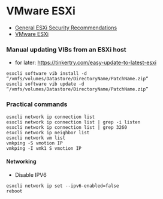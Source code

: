 # VMware ESXi

- [General ESXi Security Recommendations](https://docs.vmware.com/en/VMware-vSphere/7.0/com.vmware.vsphere.security.doc/GUID-B39474AF-6778-499A-B8AB-E973BE6D4899.html)
- [VMware ESXi](https://www.vmware.com/products/esxi-and-esx.html)


### Manual updating VIBs from an ESXi host
- for later:  https://tinkertry.com/easy-update-to-latest-esxi
````powersell
esxcli software vib install -d “/vmfs/volumes/Datastore/DirectoryName/PatchName.zip“
esxcli software vib update -d “/vmfs/volumes/Datastore/DirectoryName/PatchName.zip”
````

### Practical commands
````powersell
esxcli network ip connection list
esxcli network ip connection list | grep -i listen
esxcli network ip connection list | grep 3260
esxcli network ip neighbor list
esxcli network vm list
vmkping -S vmotion IP
vmkping -I vmk1 S vmotion IP
````
#### Networking
- Disable IPV6
````
esxcli network ip set --ipv6-enabled=false
reboot
````
